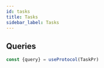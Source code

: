 ```yaml
---
id: tasks
title: Tasks
sidebar_label: Tasks
---
```



## Queries
```ts
const {query} = useProtocol(TaskPr)
```